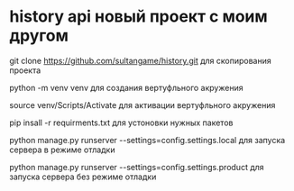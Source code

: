 # history api новый проект с моим другом

git clone https://github.com/sultangame/history.git для скопирования проекта

python -m venv venv для создания вертуфльного акружения

source venv/Scripts/Activate для активации вертуфльного акружения

pip insall -r requirments.txt для устоновки нужных пакетов

python manage.py runserver --settings=config.settings.local для запуска сервера в режиме отладки

python manage.py runserver --settings=config.settings.product для запуска сервера без режиме отладки
